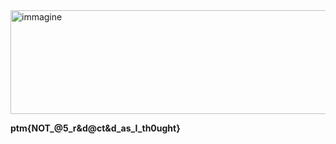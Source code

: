 <img width="1187" height="166" alt="immagine" src="https://github.com/user-attachments/assets/6b47e0de-f793-4ca9-8d08-6297b0a3a7e3" />

**ptm{NOT_@5_r&d@ct&d_as_I_th0ught}**
